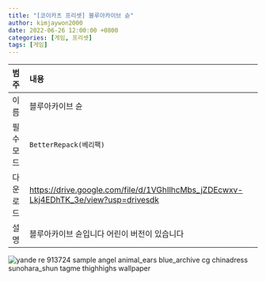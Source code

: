 ```yaml
---
title: "[코이카츠 프리셋] 블루아카이브 슌"
author: kimjaywon2000
date: 2022-06-26 12:00:00 +0800
categories: [게임, 프리셋]
tags: [게임]
---
```


| 범주             | 내용            |
|:----------------|:---------------|
| 이름             | 블루아카이브 슌  |
| 필수 모드         | `BetterRepack(베리팩)`       |
| 다운로드          | <https://drive.google.com/file/d/1VGhIlhcMbs_jZDEcwxv-Lkj4EDhTK_3e/view?usp=drivesdk> |
| 설명             | 블루아카이브 슌입니다 어린이 버전이 있습니다   |

![yande re 913724 sample angel animal_ears blue_archive cg chinadress sunohara_shun tagme thighhighs wallpaper](https://user-images.githubusercontent.com/76558033/176165296-9bff9278-9944-4ee2-b187-5f7599719eb7.jpg)

